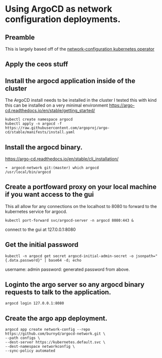 # Using ArgoCD as network configuration deployments.

## Preamble

This is largely based off of the [network-configuration kubernetes operator](https://github.com/burnyd/k8s-network-config-operator)


## Apply the ceos stuff

## Install the argocd application inside of the cluster
The ArgoCD install needs to be installed in the cluster I tested this with kind this can be installed on a very minimal environment https://argo-cd.readthedocs.io/en/stable/getting_started/

```
kubectl create namespace argocd
kubectl apply -n argocd -f https://raw.githubusercontent.com/argoproj/argo-cd/stable/manifests/install.yaml
```

## Install the argocd binary.
https://argo-cd.readthedocs.io/en/stable/cli_installation/
```
➜  argocd-network git:(master) which argocd
/usr/local/bin/argocd
```

## Create a portfoward proxy on your local machine if you want access to the gui

This all allow for any connections on the localhost to 8080 to forward to the kubernetes service for argocd.
```
kubectl port-forward svc/argocd-server -n argocd 8080:443 &
```

connect to the gui at 127.0.0.1:8080

## Get the initial password

```
kubectl -n argocd get secret argocd-initial-admin-secret -o jsonpath="{.data.password}" | base64 -d; echo
```

username: admin
password: generated password from above.

## Loginto the argo server so any argocd binary requests to talk to the application.

```
argocd login 127.0.0.1:8080
```

## Create the argo app deployment.

```
argocd app create network-config --repo https://github.com/burnyd/argocd-network.git \
--path configs \
--dest-server https://kubernetes.default.svc \
--dest-namespace networkconfig \
--sync-policy automated
```